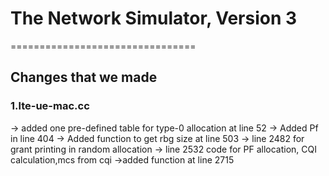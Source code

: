 
# The Network Simulator, Version 3
================================
## Changes that we made

### 1.lte-ue-mac.cc
-> added one pre-defined table for type-0 allocation at line 52
-> Added Pf in line 404
-> Added function to get rbg size at line 503
-> line 2482 for grant printing in random allocation
-> line 2532 code for PF allocation, CQI calculation,mcs from cqi
->added function at line 2715 
